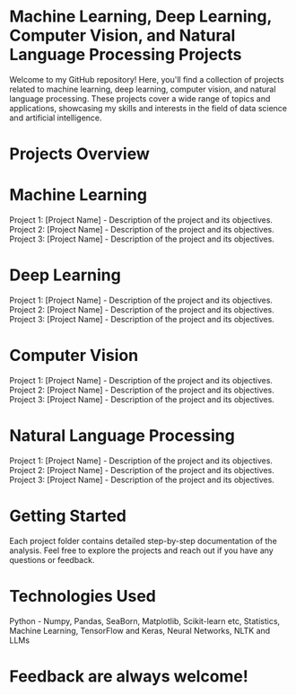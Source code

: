 # Machine Learning, Deep Learning, Computer Vision, and Natural Language Processing Projects

Welcome to my GitHub repository! Here, you'll find a collection of projects related to machine learning, deep learning, computer vision, and natural language processing. These projects cover a wide range of topics and applications, showcasing my skills and interests in the field of data science and artificial intelligence.

# Projects Overview
# Machine Learning

Project 1: [Project Name] - Description of the project and its objectives.
Project 2: [Project Name] - Description of the project and its objectives.
Project 3: [Project Name] - Description of the project and its objectives.

# Deep Learning

Project 1: [Project Name] - Description of the project and its objectives.
Project 2: [Project Name] - Description of the project and its objectives.
Project 3: [Project Name] - Description of the project and its objectives.

# Computer Vision

Project 1: [Project Name] - Description of the project and its objectives.
Project 2: [Project Name] - Description of the project and its objectives.
Project 3: [Project Name] - Description of the project and its objectives.

# Natural Language Processing
Project 1: [Project Name] - Description of the project and its objectives.
Project 2: [Project Name] - Description of the project and its objectives.
Project 3: [Project Name] - Description of the project and its objectives.

# Getting Started
Each project folder contains detailed step-by-step documentation of the analysis. Feel free to explore the projects and reach out if you have any questions or feedback.

# Technologies Used
Python - Numpy, Pandas, SeaBorn, Matplotlib, Scikit-learn etc,
Statistics, 
Machine Learning,
TensorFlow and Keras, 
Neural Networks,
NLTK and LLMs

# Feedback are always welcome!
